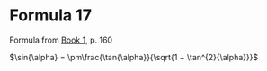# Formula 17

Formula from [Book 1](../Buch1.md), p. 160

$\sin{\alpha} = \pm\frac{\tan{\alpha}}{\sqrt{1 + \tan^{2}{\alpha}}}$
